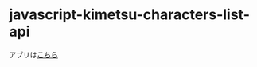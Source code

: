 # javascript-kimetsu-characters-list-api
アプリは[こちら](https://nil-ramuda.github.io/javascript-kimetsu-characters-list-api/)
